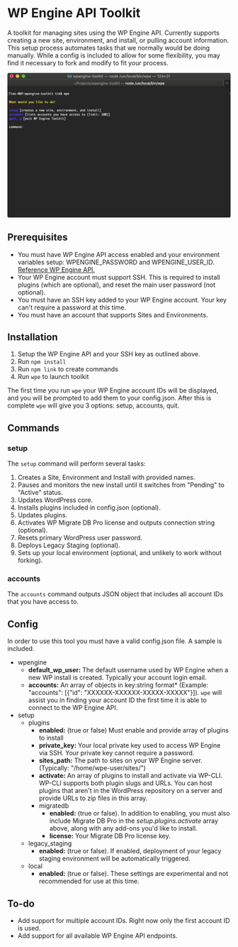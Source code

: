 # WP Engine API Toolkit

A toolkit for managing sites using the WP Engine API. Currently supports creating a new site, environment, and install, or pulling account information. This setup process automates tasks that we normally would be doing manually. While a config is included to allow for some flexibility, you may find it necessary to fork and modify to fit your process.

<img  src="https://github.com/timstl/WP-Engine-Toolkit/raw/master/lib/img/screenshot.png"  alt="terminal screenshot"  width="600"  />

## Prerequisites

-   You must have WP Engine API access enabled and your environment variables setup: WPENGINE_PASSWORD and WPENGINE_USER_ID. [Reference WP Engine API.](https://wpengineapi.com/)
-   Your WP Engine account must support SSH. This is required to install plugins (which are optional), and reset the main user password (not optional).
-   You must have an SSH key added to your WP Engine account. Your key can't require a password at this time.
-   You must have an account that supports Sites and Environments.

## Installation

1. Setup the WP Engine API and your SSH key as outlined above.
2. Run `npm install`
3. Run `npm link` to create commands
4. Run `wpe` to launch toolkit

The first time you run `wpe` your WP Engine account IDs will be displayed, and you will be prompted to add them to your config.json. After this is complete `wpe` will give you 3 options: setup, accounts, quit.

## Commands

### setup

The `setup` command will perform several tasks:

1.  Creates a Site, Environment and Install with provided names.
2.  Pauses and monitors the new install until it switches from "Pending" to "Active" status.
3.  Updates WordPress core.
4.  Installs plugins included in config.json (optional).
5.  Updates plugins.
6.  Activates WP Migrate DB Pro license and outputs connection string (optional).
7.  Resets primary WordPress user password.
8.  Deploys Legacy Staging (optional).
9.  Sets up your local environment (optional, and unlikely to work without forking).

### accounts

The `accounts` command outputs JSON object that includes all account IDs that you have access to.

## Config

In order to use this tool you must have a valid config.json file. A sample is included.

-   wpengine
    -   **default_wp_user:** The default username used by WP Engine when a new WP install is created. Typically your account login email.
    -   **accounts:** An array of objects in key:string format\* (Example: "accounts": [{"id": "XXXXXX-XXXXXX-XXXXX-XXXXX"}]). `wpe` will assist you in finding your account ID the first time it is able to connect to the WP Engine API.
-   setup
    -   plugins
        -   **enabled:** (true or false) Must enable and provide array of plugins to install
        -   **private_key:** Your local private key used to access WP Engine via SSH. Your private key cannot require a password.
        -   **sites_path:** The path to sites on your WP Engine server. (Typically: "/home/wpe-user/sites/")
        -   **activate:** An array of plugins to install and activate via WP-CLI. WP-CLI supports both plugin slugs and URLs. You can host plugins that aren't in the WordPress repository on a server and provide URLs to zip files in this array.
        -   migratedb
            -   **enabled:** (true or false). In addition to enabling, you must also include Migrate DB Pro in the _setup.plugins.activate_ array above, along with any add-ons you'd like to install.
            -   **license:** Your Migrate DB Pro license key.
    -   legacy_staging
        -   **enabled:** (true or false). If enabled, deployment of your legacy staging environment will be automatically triggered.
    -   local
        -   **enabled:** (true or false). These settings are experimental and not recommended for use at this time.

## To-do

-   Add support for multiple account IDs. Right now only the first account ID is used.
-   Add support for all available WP Engine API endpoints.
